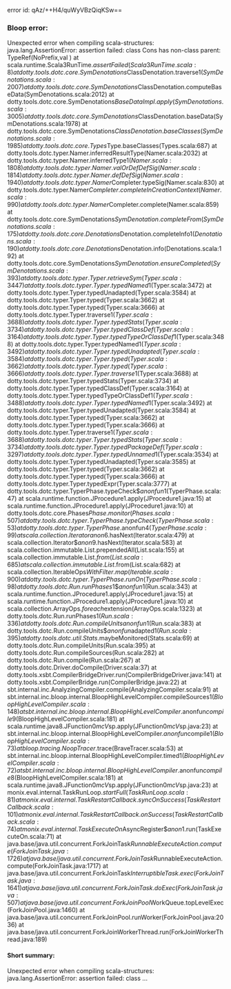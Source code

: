 error id: qAz/++H4/quWyVBzQiqKSw==
### Bloop error:

Unexpected error when compiling scala-structures: java.lang.AssertionError: assertion failed: class Cons has non-class parent: TypeRef(NoPrefix,val <none>)
	at scala.runtime.Scala3RunTime$.assertFailed(Scala3RunTime.scala:8)
	at dotty.tools.dotc.core.SymDenotations$ClassDenotation.traverse$1(SymDenotations.scala:2007)
	at dotty.tools.dotc.core.SymDenotations$ClassDenotation.computeBaseData(SymDenotations.scala:2012)
	at dotty.tools.dotc.core.SymDenotations$BaseDataImpl.apply(SymDenotations.scala:3005)
	at dotty.tools.dotc.core.SymDenotations$ClassDenotation.baseData(SymDenotations.scala:1978)
	at dotty.tools.dotc.core.SymDenotations$ClassDenotation.baseClasses(SymDenotations.scala:1985)
	at dotty.tools.dotc.core.Types$Type.baseClasses(Types.scala:687)
	at dotty.tools.dotc.typer.Namer.inferredResultType(Namer.scala:2032)
	at dotty.tools.dotc.typer.Namer.inferredType$1(Namer.scala:1808)
	at dotty.tools.dotc.typer.Namer.valOrDefDefSig(Namer.scala:1814)
	at dotty.tools.dotc.typer.Namer.defDefSig(Namer.scala:1940)
	at dotty.tools.dotc.typer.Namer$Completer.typeSig(Namer.scala:830)
	at dotty.tools.dotc.typer.Namer$Completer.completeInCreationContext(Namer.scala:990)
	at dotty.tools.dotc.typer.Namer$Completer.complete(Namer.scala:859)
	at dotty.tools.dotc.core.SymDenotations$SymDenotation.completeFrom(SymDenotations.scala:175)
	at dotty.tools.dotc.core.Denotations$Denotation.completeInfo$1(Denotations.scala:190)
	at dotty.tools.dotc.core.Denotations$Denotation.info(Denotations.scala:192)
	at dotty.tools.dotc.core.SymDenotations$SymDenotation.ensureCompleted(SymDenotations.scala:393)
	at dotty.tools.dotc.typer.Typer.retrieveSym(Typer.scala:3447)
	at dotty.tools.dotc.typer.Typer.typedNamed$1(Typer.scala:3472)
	at dotty.tools.dotc.typer.Typer.typedUnadapted(Typer.scala:3584)
	at dotty.tools.dotc.typer.Typer.typed(Typer.scala:3662)
	at dotty.tools.dotc.typer.Typer.typed(Typer.scala:3666)
	at dotty.tools.dotc.typer.Typer.traverse$1(Typer.scala:3688)
	at dotty.tools.dotc.typer.Typer.typedStats(Typer.scala:3734)
	at dotty.tools.dotc.typer.Typer.typedClassDef(Typer.scala:3164)
	at dotty.tools.dotc.typer.Typer.typedTypeOrClassDef$1(Typer.scala:3488)
	at dotty.tools.dotc.typer.Typer.typedNamed$1(Typer.scala:3492)
	at dotty.tools.dotc.typer.Typer.typedUnadapted(Typer.scala:3584)
	at dotty.tools.dotc.typer.Typer.typed(Typer.scala:3662)
	at dotty.tools.dotc.typer.Typer.typed(Typer.scala:3666)
	at dotty.tools.dotc.typer.Typer.traverse$1(Typer.scala:3688)
	at dotty.tools.dotc.typer.Typer.typedStats(Typer.scala:3734)
	at dotty.tools.dotc.typer.Typer.typedClassDef(Typer.scala:3164)
	at dotty.tools.dotc.typer.Typer.typedTypeOrClassDef$1(Typer.scala:3488)
	at dotty.tools.dotc.typer.Typer.typedNamed$1(Typer.scala:3492)
	at dotty.tools.dotc.typer.Typer.typedUnadapted(Typer.scala:3584)
	at dotty.tools.dotc.typer.Typer.typed(Typer.scala:3662)
	at dotty.tools.dotc.typer.Typer.typed(Typer.scala:3666)
	at dotty.tools.dotc.typer.Typer.traverse$1(Typer.scala:3688)
	at dotty.tools.dotc.typer.Typer.typedStats(Typer.scala:3734)
	at dotty.tools.dotc.typer.Typer.typedPackageDef(Typer.scala:3297)
	at dotty.tools.dotc.typer.Typer.typedUnnamed$1(Typer.scala:3534)
	at dotty.tools.dotc.typer.Typer.typedUnadapted(Typer.scala:3585)
	at dotty.tools.dotc.typer.Typer.typed(Typer.scala:3662)
	at dotty.tools.dotc.typer.Typer.typed(Typer.scala:3666)
	at dotty.tools.dotc.typer.Typer.typedExpr(Typer.scala:3777)
	at dotty.tools.dotc.typer.TyperPhase.typeCheck$$anonfun$1(TyperPhase.scala:47)
	at scala.runtime.function.JProcedure1.apply(JProcedure1.java:15)
	at scala.runtime.function.JProcedure1.apply(JProcedure1.java:10)
	at dotty.tools.dotc.core.Phases$Phase.monitor(Phases.scala:507)
	at dotty.tools.dotc.typer.TyperPhase.typeCheck(TyperPhase.scala:53)
	at dotty.tools.dotc.typer.TyperPhase.$anonfun$4(TyperPhase.scala:99)
	at scala.collection.Iterator$$anon$6.hasNext(Iterator.scala:479)
	at scala.collection.Iterator$$anon$9.hasNext(Iterator.scala:583)
	at scala.collection.immutable.List.prependedAll(List.scala:155)
	at scala.collection.immutable.List$.from(List.scala:685)
	at scala.collection.immutable.List$.from(List.scala:682)
	at scala.collection.IterableOps$WithFilter.map(Iterable.scala:900)
	at dotty.tools.dotc.typer.TyperPhase.runOn(TyperPhase.scala:98)
	at dotty.tools.dotc.Run.runPhases$1$$anonfun$1(Run.scala:343)
	at scala.runtime.function.JProcedure1.apply(JProcedure1.java:15)
	at scala.runtime.function.JProcedure1.apply(JProcedure1.java:10)
	at scala.collection.ArrayOps$.foreach$extension(ArrayOps.scala:1323)
	at dotty.tools.dotc.Run.runPhases$1(Run.scala:336)
	at dotty.tools.dotc.Run.compileUnits$$anonfun$1(Run.scala:383)
	at dotty.tools.dotc.Run.compileUnits$$anonfun$adapted$1(Run.scala:395)
	at dotty.tools.dotc.util.Stats$.maybeMonitored(Stats.scala:69)
	at dotty.tools.dotc.Run.compileUnits(Run.scala:395)
	at dotty.tools.dotc.Run.compileSources(Run.scala:282)
	at dotty.tools.dotc.Run.compile(Run.scala:267)
	at dotty.tools.dotc.Driver.doCompile(Driver.scala:37)
	at dotty.tools.xsbt.CompilerBridgeDriver.run(CompilerBridgeDriver.java:141)
	at dotty.tools.xsbt.CompilerBridge.run(CompilerBridge.java:22)
	at sbt.internal.inc.AnalyzingCompiler.compile(AnalyzingCompiler.scala:91)
	at sbt.internal.inc.bloop.internal.BloopHighLevelCompiler.compileSources$1(BloopHighLevelCompiler.scala:148)
	at sbt.internal.inc.bloop.internal.BloopHighLevelCompiler.$anonfun$compile$9(BloopHighLevelCompiler.scala:181)
	at scala.runtime.java8.JFunction0$mcV$sp.apply(JFunction0$mcV$sp.java:23)
	at sbt.internal.inc.bloop.internal.BloopHighLevelCompiler.$anonfun$compile$1(BloopHighLevelCompiler.scala:73)
	at bloop.tracing.NoopTracer$.trace(BraveTracer.scala:53)
	at sbt.internal.inc.bloop.internal.BloopHighLevelCompiler.timed$1(BloopHighLevelCompiler.scala:72)
	at sbt.internal.inc.bloop.internal.BloopHighLevelCompiler.$anonfun$compile$8(BloopHighLevelCompiler.scala:181)
	at scala.runtime.java8.JFunction0$mcV$sp.apply(JFunction0$mcV$sp.java:23)
	at monix.eval.internal.TaskRunLoop$.startFull(TaskRunLoop.scala:81)
	at monix.eval.internal.TaskRestartCallback.syncOnSuccess(TaskRestartCallback.scala:101)
	at monix.eval.internal.TaskRestartCallback.onSuccess(TaskRestartCallback.scala:74)
	at monix.eval.internal.TaskExecuteOn$AsyncRegister$$anon$1.run(TaskExecuteOn.scala:71)
	at java.base/java.util.concurrent.ForkJoinTask$RunnableExecuteAction.compute(ForkJoinTask.java:1726)
	at java.base/java.util.concurrent.ForkJoinTask$RunnableExecuteAction.compute(ForkJoinTask.java:1717)
	at java.base/java.util.concurrent.ForkJoinTask$InterruptibleTask.exec(ForkJoinTask.java:1641)
	at java.base/java.util.concurrent.ForkJoinTask.doExec(ForkJoinTask.java:507)
	at java.base/java.util.concurrent.ForkJoinPool$WorkQueue.topLevelExec(ForkJoinPool.java:1460)
	at java.base/java.util.concurrent.ForkJoinPool.runWorker(ForkJoinPool.java:2036)
	at java.base/java.util.concurrent.ForkJoinWorkerThread.run(ForkJoinWorkerThread.java:189)
#### Short summary: 

Unexpected error when compiling scala-structures: java.lang.AssertionError: assertion failed: class ...